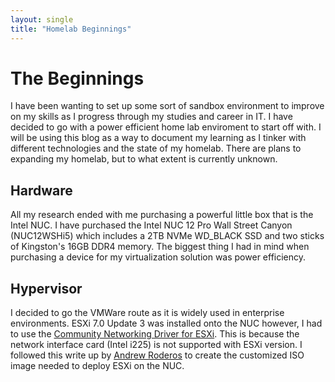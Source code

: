 ```yaml
---
layout: single
title: "Homelab Beginnings"
---
```


# The Beginnings

I have been wanting to set up some sort of sandbox environment to improve on my skills as I progress through my studies and career in IT. I have decided to go with a power efficient home lab enviroment to start off with. I will be using this blog as a way to document my learning as I tinker with different technologies and the state of my homelab. There are plans to expanding my homelab, but to what extent is currently unknown. 

## Hardware

All my research ended with me purchasing a powerful little box that is the Intel NUC. I have purchased the Intel NUC 12 Pro Wall Street Canyon (NUC12WSHi5) which includes a 2TB NVMe WD_BLACK SSD and two sticks of Kingston's 16GB DDR4 memory. The biggest thing I had in mind when purchasing a device for my virtualization solution was power efficiency. 

## Hypervisor

I decided to go the VMWare route as it is widely used in enterprise environments.  ESXi 7.0 Update 3 was installed onto the NUC however, I had to use the [Community Networking Driver for ESXi](https://flings.vmware.com/community-networking-driver-for-esxi). This is because the network interface card (Intel i225) is not supported with ESXi version. I followed this write up by [Andrew Roderos](https://andrewroderos.com/vmware-esxi-intel-nuc-12/) to create the customized ISO image needed to deploy ESXi on the NUC.  

